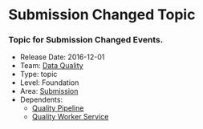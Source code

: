 # Submission Changed Topic
### Topic for Submission Changed Events.
* Release Date: 2016-12-01
* Team: [Data Quality](../teams/data-quality.md)
* Type: topic
* Level: Foundation
* Area: [Submission](../areas/submission.png)
* Dependents:
  * [Quality Pipeline](quality-pipeline.md)
  * [Quality Worker Service](quality-worker.md)
